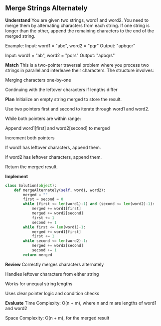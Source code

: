 ## Merge Strings Alternately
**Understand**
You are given two strings, word1 and word2.
You need to merge them by alternating characters from each string.
If one string is longer than the other, append the remaining characters to the end of the merged string.

Example:
Input: word1 = "abc", word2 = "pqr"
Output: "apbqcr"

Input: word1 = "ab", word2 = "pqrs"
Output: "apbqrs"

**Match**
This is a two-pointer traversal problem where you process two strings in parallel and interleave their characters.
The structure involves:

Merging characters one-by-one

Continuing with the leftover characters if lengths differ

**Plan**
Initialize an empty string merged to store the result.

Use two pointers first and second to iterate through word1 and word2.

While both pointers are within range:

Append word1[first] and word2[second] to merged

Increment both pointers

If word1 has leftover characters, append them.

If word2 has leftover characters, append them.

Return the merged result.

**Implement**
```python
class Solution(object):
    def mergeAlternately(self, word1, word2):
        merged = ""
        first = second = 0
        while (first <= len(word1)-1) and (second <= len(word2)-1):
            merged += word1[first]
            merged += word2[second]
            first += 1
            second += 1
        while first <= len(word1)-1:
            merged += word1[first]
            first += 1
        while second <= len(word2)-1:
            merged += word2[second]
            second += 1   
        return merged
```
**Review**
Correctly merges characters alternately

Handles leftover characters from either string

Works for unequal string lengths

Uses clear pointer logic and condition checks

**Evaluate**
Time Complexity: O(n + m), where n and m are lengths of word1 and word2

Space Complexity: O(n + m), for the merged result
